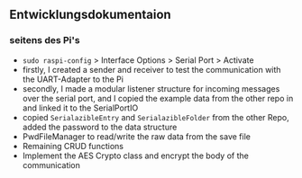 ## Entwicklungsdokumentaion

### seitens des Pi's

- ``sudo raspi-config`` > Interface Options > Serial Port > Activate
- firstly, I created a sender and receiver to test the communication with the UART-Adapter to the Pi
- secondly, I made a modular listener structure for incoming messages over the serial port, and I copied the example data
  from the other repo in and linked it to the SerialPortIO
- copied ``SerialazibleEntry`` and ``SerialazibleFolder`` from the other Repo, added the password to the data structure
- PwdFileManager to read/write the raw data from the save file
- Remaining CRUD functions
- Implement the AES Crypto class and encrypt the body of the communication